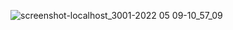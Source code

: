 ![screenshot-localhost_3001-2022 05 09-10_57_09](https://user-images.githubusercontent.com/60251000/167350486-9b70dcb7-594d-4801-a80d-203c217f23ff.png)
